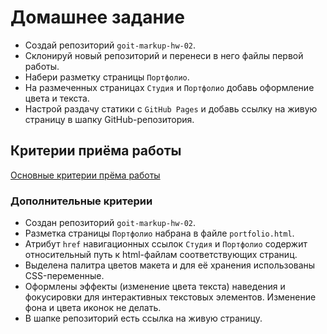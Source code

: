 # Домашнее задание

- Создай репозиторий `goit-markup-hw-02`.
- Склонируй новый репозиторий и перенеси в него файлы первой работы.
- Набери разметку страницы `Портфолио`.
- На размеченных страницах `Студия` и `Портфолио` добавь оформление цвета и
  текста.
- Настрой раздачу статики с `GitHub Pages` и добавь ссылку на живую страницу в
  шапку GitHub-репозитория.

## Критерии приёма работы

[Основные критерии прёма работы](./criteria.md)

### Дополнительные критерии

- Создан репозиторий `goit-markup-hw-02`.
- Разметка страницы `Портфолио` набрана в файле `portfolio.html`.
- Атрибут `href` навигационных ссылок `Студия` и `Портфолио` содержит
  относительный путь к html-файлам соответствующих страниц.
- Выделена палитра цветов макета и для её хранения использованы CSS-переменные.
- Оформлены эффекты (изменение цвета текста) наведения и фокусировки для
  интерактивных текстовых элементов. Изменение фона и цвета иконок не делать.
- В шапке репозиторий есть ссылка на живую страницу.
